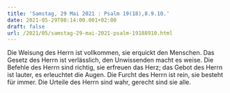 ```yaml
---
title: 'Samstag, 29 Mai 2021 : Psalm 19(18),8.9.10.'
date: 2021-05-29T08:14:00.001+02:00
draft: false
url: /2021/05/samstag-29-mai-2021-psalm-19188910.html
---
```


Die Weisung des Herrn ist vollkommen, sie erquickt den Menschen. Das Gesetz des Herrn ist verlässlich, den Unwissenden macht es weise. Die Befehle des Herrn sind richtig, sie erfreuen das Herz; das Gebot des Herrn ist lauter, es erleuchtet die Augen. Die Furcht des Herrn ist rein, sie besteht für immer. Die Urteile des Herrn sind wahr, gerecht sind sie alle.